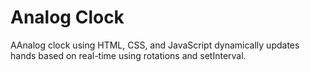 # Analog Clock 
 AAnalog clock using HTML, CSS, and JavaScript dynamically updates hands based on real-time using rotations and setInterval.
